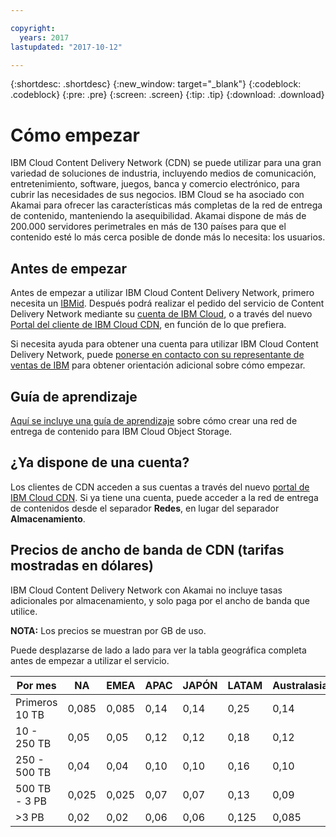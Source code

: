 ```yaml
---

copyright:
  years: 2017
lastupdated: "2017-10-12"

---
```


{:shortdesc: .shortdesc}
{:new_window: target="_blank"}
{:codeblock: .codeblock}
{:pre: .pre}
{:screen: .screen}
{:tip: .tip}
{:download: .download}

# Cómo empezar

IBM Cloud Content Delivery Network (CDN) se puede utilizar para una gran variedad de soluciones de industria, incluyendo medios de comunicación, entretenimiento, software, juegos, banca y comercio electrónico, para cubrir las necesidades de sus negocios. IBM Cloud se ha asociado con Akamai para ofrecer las características más completas de la red de entrega de contenido, manteniendo la asequibilidad. Akamai dispone de más de 200.000 servidores perimetrales en más de 130 países para que el contenido esté lo más cerca posible de donde más lo necesita: los usuarios.

## Antes de empezar

Antes de empezar a utilizar IBM Cloud Content Delivery Network, primero necesita un [IBMid](https://www.ibm.com/account/us-en/signup/register.html). Después podrá realizar el pedido del servicio de Content Delivery Network mediante su [cuenta de IBM Cloud](https://console.bluemix.net/registration/), o a través del nuevo [Portal del cliente de IBM Cloud CDN](https://control.softlayer.com), en función de lo que prefiera.

Si necesita ayuda para obtener una cuenta para utilizar IBM Cloud Content Delivery Network, puede [ponerse en contacto con su representante de ventas de IBM](https://www.ibm.com/cloud-computing/bluemix/contact-us) para obtener orientación adicional sobre cómo empezar.

## Guía de aprendizaje

[Aquí se incluye una guía de aprendizaje](https://console.bluemix.net/docs/tutorials/static-files-cdn.html#accelerate-delivery-of-static-files-using-a-cdn) sobre cómo crear una red de entrega de contenido para IBM Cloud Object Storage.

## ¿Ya dispone de una cuenta?

Los clientes de CDN acceden a sus cuentas a través del nuevo [portal de IBM Cloud CDN](https://control.softlayer.com). Si ya tiene una cuenta, puede acceder a la red de entrega de contenidos desde el separador **Redes**, en lugar del separador **Almacenamiento**.

## Precios de ancho de banda de CDN (tarifas mostradas en dólares)

IBM Cloud Content Delivery Network con Akamai no incluye tasas adicionales por almacenamiento, y solo paga por el ancho de banda que utilice.

**NOTA:** Los precios se muestran por GB de uso.

Puede desplazarse de lado a lado para ver la tabla geográfica completa antes de empezar a utilizar el servicio.

|Por mes| NA | EMEA | APAC | JAPÓN | LATAM | Australasia | India |
|-------|-----|-----|-----|-----|-----|----|-----|
|Primeros 10 TB| 0,085 | 0,085 | 0,14 | 0,14 | 0,25 | 0,14 | 0,17 |
|10 - 250 TB | 0,05 | 0,05 | 0,12 | 0,12 | 0,18 | 0,12 | 0,11 |
|250 - 500 TB| 0,04 | 0,04 | 0,10 | 0,10 | 0,16 | 0,10 | 0,10 |
|500 TB - 3 PB| 0,025 | 0,025| 0,07 | 0,07 | 0,13 | 0,09 | 0,09 |
|\>3 PB| 0,02 | 0,02 | 0,06 | 0,06 | 0,125 | 0,085 | 0,085 |
